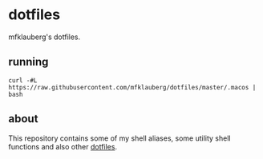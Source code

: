 # dotfiles

mfklauberg's dotfiles.

## running

```
curl -#L https://raw.githubusercontent.com/mfklauberg/dotfiles/master/.macos | bash
```

## about

This repository contains some of my shell aliases, some utility shell functions and also other [dotfiles](https://dotfiles.github.io).
